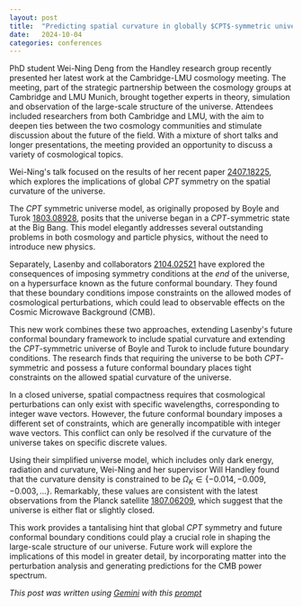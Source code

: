 ```yaml
---
layout: post
title:  "Predicting spatial curvature in globally $CPT$-symmetric universes"
date:   2024-10-04
categories: conferences
---
```


PhD student Wei-Ning Deng from the Handley research group recently presented her latest work at the Cambridge-LMU cosmology meeting. The meeting, part of the strategic partnership between the cosmology groups at Cambridge and LMU Munich,  brought together experts in theory, simulation and observation of the large-scale structure of the universe. Attendees included researchers from both Cambridge and LMU, with the aim to deepen ties between the two cosmology communities and stimulate discussion about the future of the field. With a mixture of short talks and longer presentations, the meeting provided an opportunity to discuss a variety of cosmological topics.

Wei-Ning's talk focused on the results of her recent paper [2407.18225](https://arxiv.org/abs/2407.18225), which explores the implications of global $CPT$ symmetry on the spatial curvature of the universe. 

The $CPT$ symmetric universe model, as originally proposed by Boyle and Turok [1803.08928](https://arxiv.org/abs/1803.08928), posits that the universe began in a $CPT$-symmetric state at the Big Bang. This model elegantly addresses several outstanding problems in both cosmology and particle physics, without the need to introduce new physics. 

Separately, Lasenby and collaborators [2104.02521](https://arxiv.org/abs/2104.02521) have explored the consequences of imposing symmetry conditions at the *end* of the universe, on a hypersurface known as the future conformal boundary. They found that these boundary conditions impose constraints on the allowed modes of cosmological perturbations, which could lead to observable effects on the Cosmic Microwave Background (CMB).

This new work combines these two approaches, extending Lasenby's future conformal boundary framework to include spatial curvature and extending the $CPT$-symmetric universe of Boyle and Turok to include future boundary conditions.  The research finds that requiring the universe to be both $CPT$-symmetric and possess a future conformal boundary places tight constraints on the allowed spatial curvature of the universe. 

In a closed universe, spatial compactness requires that cosmological perturbations can only exist with specific wavelengths, corresponding to integer wave vectors.  However, the future conformal boundary imposes a different set of constraints, which are generally incompatible with integer wave vectors. This conflict can only be resolved if the curvature of the universe takes on specific discrete values.  

Using their simplified universe model, which includes only dark energy, radiation and curvature,  Wei-Ning and her supervisor Will Handley found that the curvature density is constrained to be $\Omega_K \in \{-0.014, -0.009, -0.003, \ldots\}$.  Remarkably, these values are consistent with the latest observations from the Planck satellite [1807.06209](https://arxiv.org/abs/1807.06209), which suggest that the universe is either flat or slightly closed.

This work provides a tantalising hint that global $CPT$ symmetry and future conformal boundary conditions could play a crucial role in shaping the large-scale structure of our universe. Future work will explore the implications of this model in greater detail, by incorporating matter into the perturbation analysis and generating predictions for the CMB power spectrum.

*This post was written using [Gemini](https://deepmind.google/technologies/gemini/) with this [prompt](/prompts/2024-10-03-CPT-universes.md)*
